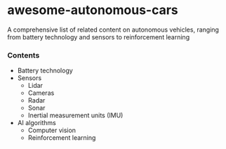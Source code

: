 # awesome-autonomous-cars
A comprehensive list of related content on autonomous vehicles, ranging from battery technology and sensors to reinforcement learning

### Contents
* Battery technology
* Sensors
  * Lidar
  * Cameras
  * Radar
  * Sonar
  * Inertial measurement units (IMU)
* AI algorithms
  * Computer vision
  * Reinforcement learning
